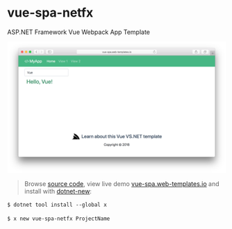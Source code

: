# vue-spa-netfx

ASP.NET Framework Vue Webpack App Template

[![](https://raw.githubusercontent.com/ServiceStack/Assets/master/csharp-templates/vue-spa.png)](http://vue-spa.web-templates.io/)

> Browse [source code](https://github.com/NetFrameworkTemplates/vue-spa-netfx), view live demo [vue-spa.web-templates.io](http://vue-spa.web-templates.io) and install with [dotnet-new](http://docs.servicestack.net/dotnet-new):

    $ dotnet tool install --global x

    $ x new vue-spa-netfx ProjectName

